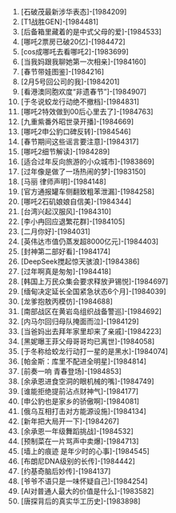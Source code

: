 
1. [石破茂最新涉华表态]-[1984209]
1. [T1战胜GEN]-[1984481]
1. [后备箱里藏着的是中式父母的爱]-[1984533]
1. [哪吒2票房已破20亿]-[1984472]
1. [cos成哪吒去看哪吒2]-[1983699]
1. [当我妈跟我聊她第一次相亲]-[1984160]
1. [春节带娃图鉴]-[1984216]
1. [2月5号回公司的我]-[1984201]
1. [看港澳同胞欢度“非遗春节”]-[1984907]
1. [于冬说蛟龙行动绝不撤档]-[1984831]
1. [哪吒2特效做到00后心里去了]-[1984763]
1. [九重紫番外昭世录开播]-[1984669]
1. [哪吒2申公豹口碑反转]-[1984546]
1. [春节期间这些谣言要注意]-[1984317]
1. [哪吒2细节解读]-[1984289]
1. [适合过年反向旅游的小众城市]-[1983869]
1. [过年像是做了一场热闹的梦]-[1983150]
1. [马丽 律师声明]-[1984148]
1. [官方通报罐车侧翻致粗苯泄漏]-[1984258]
1. [哪吒2石矶娘娘自信美]-[1984344]
1. [台湾兴起汉服风]-[1984310]
1. [李小冉回应退繁花群]-[1984105]
1. [二月你好]-[1984031]
1. [英伟达市值仍蒸发超8000亿元]-[1984403]
1. [封神第二部好看]-[1984174]
1. [DeepSeek搅起惊天骇浪]-[1984386]
1. [过年啊真是匆匆]-[1984418]
1. [韩国上万民众集会要求释放尹锡悦]-[1984697]
1. [缅甸决定延长全国紧急状态6个月]-[1984039]
1. [龙爹抱敖丙模仿]-[1984688]
1. [南部战区在黄岩岛组织战备警巡]-[1984692]
1. [内马尔回归母队掩面而泣]-[1984129]
1. [当爸妈出去拜年家里却来了亲戚]-[1984223]
1. [黑妮曝王菲父母哥哥均已离世]-[1984058]
1. [于冬称给蛟龙行动打一星的是黑水]-[1984074]
1. [帕金斯：库里不配进全明星]-[1984814]
1. [前奏一响 青春登场]-[1984853]
1. [余承恩进食空洞的眼机械的嘴]-[1984749]
1. [谁能拒绝提前沾点财神气]-[1984177]
1. [申公豹也是家乡的骄傲啊]-[1984081]
1. [俄乌互相打击对方能源设施]-[1984134]
1. [新年把大局开一下]-[1984267]
1. [余承恩一年级舞蹈挑战]-[1984532]
1. [预制菜在一片骂声中卖爆]-[1984713]
1. [墙上的痕迹 是年少时的心事]-[1984545]
1. [布朗尼DNA级别的长传]-[1984442]
1. [约基奇脑后妙传]-[1984137]
1. [爷爷不语只是一味怀疑自己]-[1984254]
1. [AI对普通人最大的价值是什么]-[1983582]
1. [唐探背后的真实华工历史]-[1983898]